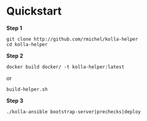 
# Quickstart

**Step 1**

    git clone http://github.com/rmichel/kolla-helper
    cd kolla-helper

**Step 2**

    docker build docker/ -t kolla-helper:latest
or

    build-helper.sh

**Step 3**

	./kolla-ansible bootstrap-server|prechecks|deploy
